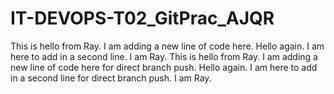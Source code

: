 # IT-DEVOPS-T02_GitPrac_AJQR
This is hello from Ray. I am adding a new line of code here.
Hello again. I am here to add in a second line. I am Ray.
This is hello from Ray. I am adding a new line of code here for direct branch push.
Hello again. I am here to add in a second line for direct branch push. I am Ray.
